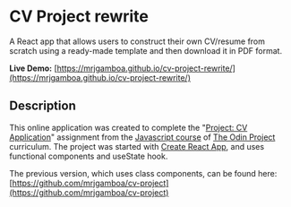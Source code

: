 # CV Project rewrite

A React app that allows users to construct their own CV/resume from scratch using a ready-made template and then download it in PDF format.

**Live Demo:** [https://mrjgamboa.github.io/cv-project-rewrite/](https://mrjgamboa.github.io/cv-project-rewrite/)

## Description

This online application was created to complete the "[Project: CV Application](https://www.theodinproject.com/paths/full-stack-javascript/courses/javascript/lessons/cv-application)" assignment from the [Javascript course](https://www.theodinproject.com/paths/full-stack-javascript/courses/javascript) of [The Odin Project](https://www.theodinproject.com/) curriculum. The project was started with [Create React App](https://github.com/facebook/create-react-app), and uses functional components and useState hook.

The previous version, which uses class components, can be found here:  
[https://github.com/mrjgamboa/cv-project](https://github.com/mrjgamboa/cv-project)
